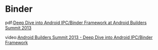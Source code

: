 # Binder



pdf:[Deep Dive into Android
IPC/Binder Framework at
Android Builders Summit
2013](http://events.linuxfoundation.org/images/stories/slides/abs2013_gargentas.pdf)  

video:[Android Builders Summit 2013 - Deep Dive into Android IPC/Binder Framework
](https://www.youtube.com/watch?v=NWhyADzgoiI)  